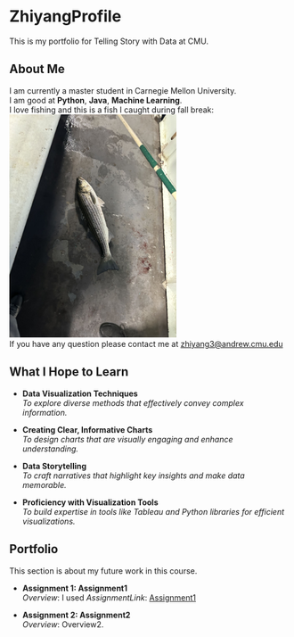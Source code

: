 # ZhiyangProfile
This is my portfolio for Telling Story with Data at CMU.
## About Me
I am currently a master student in Carnegie Mellon University.  
I am good at **Python**, **Java**, **Machine Learning**.  
I love fishing and this is a fish I caught during fall break:  
<img src="8b5b8b065dab558dc35ce6587694024.jpg" alt="Description" width="300"/>  
If you have any question please contact me at [zhiyang3@andrew.cmu.edu](zhiyang3@andrew.cmu.edu)

## What I Hope to Learn
- **Data Visualization Techniques**  
  _To explore diverse methods that effectively convey complex information._

- **Creating Clear, Informative Charts**  
  _To design charts that are visually engaging and enhance understanding._

- **Data Storytelling**  
  _To craft narratives that highlight key insights and make data memorable._

- **Proficiency with Visualization Tools**  
  _To build expertise in tools like Tableau and Python libraries for efficient visualizations._


## Portfolio  
This section is about my future work in this course.
- **Assignment 1: Assignment1**  
  _Overview_: I used
  _AssignmentLink_: [Assignment1]()

- **Assignment 2: Assignment2**  
  _Overview_: Overview2.

